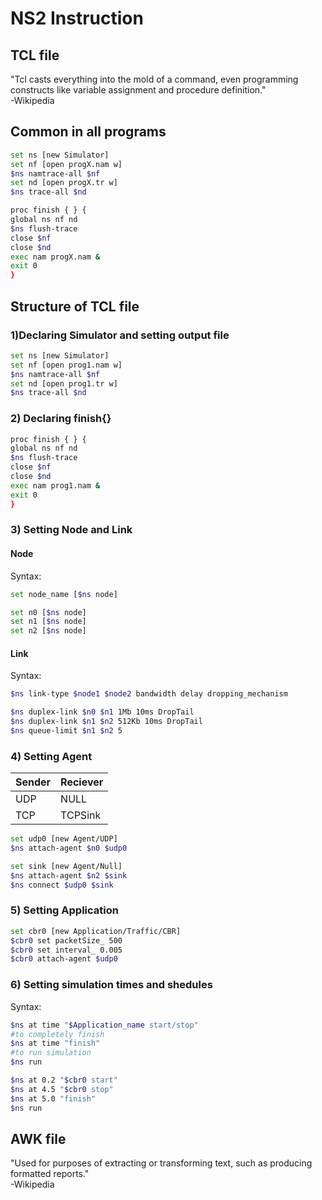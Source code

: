 # NS2 Instruction

## TCL file

"Tcl casts everything into the mold of a command, even programming constructs like variable assignment and procedure definition."<br>-Wikipedia

## Common in all programs
```bash
set ns [new Simulator]
set nf [open progX.nam w]
$ns namtrace-all $nf
set nd [open progX.tr w]
$ns trace-all $nd

proc finish { } {
global ns nf nd
$ns flush-trace
close $nf
close $nd
exec nam progX.nam &
exit 0
}

```


## Structure of TCL file

### 1)Declaring Simulator and setting output file
```bash
set ns [new Simulator]
set nf [open prog1.nam w]
$ns namtrace-all $nf
set nd [open prog1.tr w]
$ns trace-all $nd
```
### 2) Declaring finish{}
```bash
proc finish { } {
global ns nf nd
$ns flush-trace
close $nf
close $nd
exec nam prog1.nam &
exit 0
}
```

### 3) Setting Node and Link
#### Node
Syntax:
```bash
set node_name [$ns node]
```

```bash
set n0 [$ns node]
set n1 [$ns node]
set n2 [$ns node]
```
#### Link
Syntax:
```bash
$ns link-type $node1 $node2 bandwidth delay dropping_mechanism
```

```bash
$ns duplex-link $n0 $n1 1Mb 10ms DropTail
$ns duplex-link $n1 $n2 512Kb 10ms DropTail
$ns queue-limit $n1 $n2 5
```
### 4) Setting Agent

|Sender|Reciever|
|---|---|
|UDP|NULL|
|TCP|TCPSink|
```bash
set udp0 [new Agent/UDP]
$ns attach-agent $n0 $udp0
```
```bash
set sink [new Agent/Null]
$ns attach-agent $n2 $sink
$ns connect $udp0 $sink
```

### 5) Setting Application
```bash
set cbr0 [new Application/Traffic/CBR]
$cbr0 set packetSize_ 500
$cbr0 set interval_ 0.005
$cbr0 attach-agent $udp0
```

### 6) Setting simulation times and shedules
Syntax:
```bash
$ns at time "$Application_name start/stop"
#to completely finish
$ns at time "finish"
#to run simulation
$ns run
```
```bash
$ns at 0.2 "$cbr0 start"
$ns at 4.5 "$cbr0 stop"
$ns at 5.0 "finish"
$ns run
```


## AWK file

"Used for purposes of extracting or transforming text, such as producing formatted reports."<br>-Wikipedia
